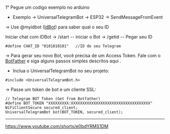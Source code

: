 1° Pegue um codigo exemplo no arduino 
- Exemplo -> UniversalTelegramBot -> ESP32 -> SendMessageFromEvent

-> Use @myidbot ([IdBot](https://telegram.me/myidbot)) para saber qual o seu ID

Iniciar chat com IDBot -> /start  -- iniciar o Bot -> /getid   -- Pegar seu ID
```
#define CHAT_ID "0101010101"   //ID do seu Telegram
```
-> Para gerar seu novo Bot, você precisa de um Access Token. Fale com o [BotFather](https://telegram.me/botfather) e siga alguns passos simples descritos aqui .

- Inclua o UniversalTelegramBot no seu projeto:
```
#include <UniversalTelegramBot.h>
```
-> Passe um token de bot e um cliente SSL:
```
// Telegram BOT Token (Get from Botfather)
#define BOT_TOKEN "XXXXXXXXX:XXXXXXXXXXXXXXXXXXXXXXXXXXXXXXXXXXX"
WiFiClientSecure secured_client;
UniversalTelegramBot bot(BOT_TOKEN, secured_client);
```

----------------------------------------------
https://www.youtube.com/shorts/e0bdYRMS1DM 

